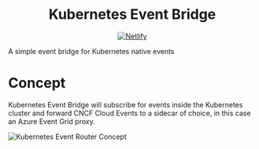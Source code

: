 <h1 align="center">Kubernetes Event Bridge</h1>
<p align="center">
<a href="https://app.netlify.com/sites/k8s-event-bridge-staging/deploys" rel="nofollow"><img src="https://api.netlify.com/api/v1/badges/c85c7f9a-6bb1-47bc-b04e-8bd9140edd30/deploy-status" alt="Netlify"></a>
</p>

A simple event bridge for Kubernetes native events

# Concept
Kubernetes Event Bridge will subscribe for events inside the Kubernetes cluster and forward CNCF Cloud Events to a sidecar of choice, in this case an Azure Event Grid proxy.

![Kubernetes Event Router Concept](./media/concept-event-router.png)
